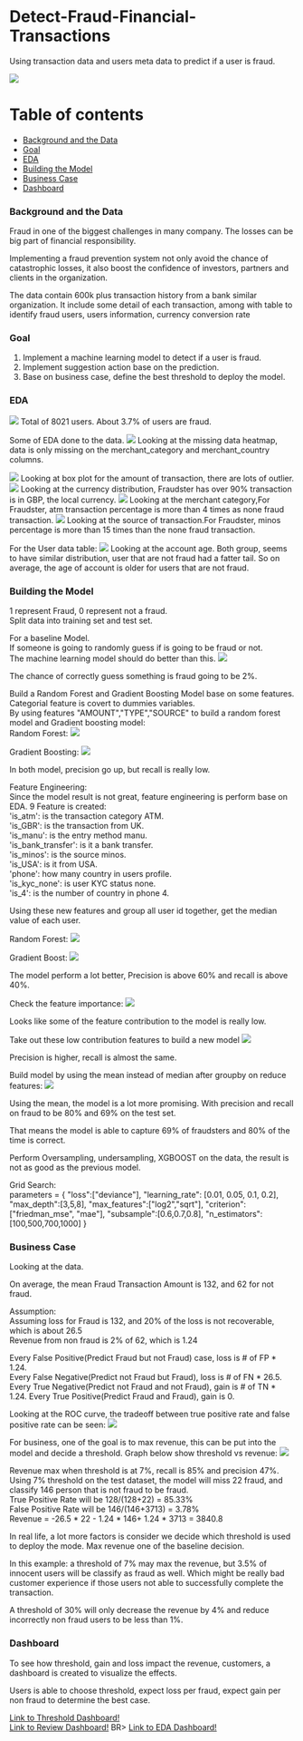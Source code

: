 # Detect-Fraud-Financial-Transactions
Using transaction data and users meta data to predict if a user is fraud.

<img src="img/Fraud-detection-process.jpg">

# Table of contents
+ [Background and the Data](#background-and-the-data)
+ [Goal](#goal)
+ [EDA](#EDA)
+ [Building the Model](#Building-the-Model)
+ [Business Case](#Business-Case)
+ [Dashboard](#Dashboard)



### Background and the Data
Fraud in one of the biggest challenges in many company. The losses can be big part of financial responsibility.

Implementing a fraud prevention system not only avoid the chance of catastrophic losses, it also boost the confidence of investors, partners and clients in the organization.

The data contain 600k plus transaction history from a bank similar organization. It include some detail of each transaction, among with table to identify fraud users, users information, currency conversion rate


### Goal

1. Implement a machine learning model to detect if a user is fraud.
2. Implement suggestion action base on the prediction.
3. Base on business case, define the best threshold to deploy the model.


### EDA
<img src="img/eda.png">
Total of 8021 users.
About 3.7% of users are fraud.


Some of EDA done to the data.
<img src="img/missing.png">
Looking at the missing data heatmap, data is only missing on the merchant_category and merchant_country columns.


<img src="img/Amount.png">
Looking at box plot for the amount of transaction, there are lots of outlier.

<img src="img/Currency.png">
Looking at the currency distribution, Fraudster has over 90% transaction is in GBP, the local currency.

<img src="img/MERCHANT_CATEGORY.png">
Looking at the merchant category,For Fraudster, atm transaction percentage is more than 4 times as none fraud transaction.

<img src="img/SOURCE.png">
Looking at the source of transaction.For Fraudster, minos percentage is more than 15 times than the none fraud transaction.

For the User data table:
<img src="img/Account Age.png">
Looking at the account age. Both group, seems to have similar distribution, user that are not fraud had a fatter tail. So on average, the age of account is older for users that are not fraud.

### Building the Model
1 represent Fraud, 0 represent not a fraud.<BR>
Split data into training set and test set.

For a baseline Model.<BR>
If someone is going to randomly guess if is going to be fraud or not.
<BR> The machine learning model should do better than this.
<img src="img/guess.png">

The chance of correctly guess something is fraud going to be 2%.


Build a Random Forest and Gradient Boosting Model base on some features.<BR>
Categorial feature is covert to dummies variables.<BR>
By using features "AMOUNT","TYPE","SOURCE" to build a random forest model and Gradient boosting model:
<BR>
Random Forest:
<img src="img/rf base.png">

Gradient Boosting:
<img src="img/gb base.png">

In both model, precision go up, but recall is really low.


Feature Engineering:<BR>
Since the model result is not great, feature engineering is perform base on EDA.
9 Feature is created:<BR>
'is_atm': is the transaction category ATM.<BR>
'is_GBR': is the transaction from UK.<BR>
'is_manu': is the entry method manu.<BR>
'is_bank_transfer': is it a bank transfer.<BR>
'is_minos': is the source minos.<BR>
'is_USA': is it from USA.<BR>
'phone': how many country in users profile.<BR>
'is_kyc_none': is user KYC status none.<BR>
'is_4': is the number of country in phone 4.<BR>


Using these new features and group all user id together, get the median value of each user.

Random Forest:
<img src="img/rf new.png">

Gradient Boost:
<img src="img/gb new.png">

The model perform a lot better, Precision is above 60% and recall is above 40%.

Check the feature importance:
<img src="img/importance.png">

Looks like some of the feature contribution to the model is really low.

Take out these low contribution features to build a new model
<img src="img/reduce.png">

Precision is higher, recall is almost the same.


Build model by using the mean instead of median after groupby on reduce features:
<img src="img/best.png">

Using the mean, the model is a lot more promising. With precision and recall on fraud to be 80% and 69% on the test set.

That means the model is able to capture 69% of fraudsters and 80% of the time is correct.


Perform Oversampling, undersampling, XGBOOST on the data, the result is not as good as the previous model.

Grid Search:<BR>
parameters = {
    "loss":["deviance"],
    "learning_rate": [0.01, 0.05, 0.1, 0.2],
    "max_depth":[3,5,8],
    "max_features":["log2","sqrt"],
    "criterion": ["friedman_mse",  "mae"],
    "subsample":[0.6,0.7,0.8],
    "n_estimators":[100,500,700,1000]
    }


### Business Case

Looking at the data.

On average, the mean Fraud Transaction Amount is 132, and 62 for not fraud.<BR>

Assumption: <BR>
Assuming loss for Fraud is 132, and 20% of the loss is not recoverable, which is about 26.5
<BR>Revenue from non fraud is 2% of 62, which is 1.24

Every False Positive(Predict Fraud but not Fraud) case, loss is # of FP * 1.24. <BR>
Every False Negative(Predict not Fraud but Fraud), loss is # of FN * 26.5.<BR>
Every True Negative(Predict not Fraud and not Fraud), gain is # of TN * 1.24.
Every True Positive(Predict Fraud and Fraud), gain is 0.

Looking at the ROC curve, the tradeoff between true positive rate and false positive rate can be seen:
<img src="img/roc.png">

For business, one of the goal is to max revenue, this can be put into the model and decide a threshold.
Graph below show threshold vs revenue:
<img src="img/threshold.png">

Revenue max when threshold is at 7%, recall is 85% and precision 47%.<BR>
Using 7% threshold on the test dataset, the model will miss 22 fraud, and classify 146 person that is not fraud to be fraud.<BR>
True Positive Rate will be 128/(128+22) = 85.33% <BR>
False Positive Rate will be 146/(146+3713) = 3.78%<BR>
Revenue = -26.5 * 22 - 1.24 * 146+ 1.24 * 3713 = 3840.8

In real life, a lot more factors is consider we decide which threshold is used to deploy the mode. Max revenue one of the baseline decision.

In this example: a threshold of 7% may max the revenue, but 3.5% of innocent users will be classify as fraud as well. Which might be really bad customer experience if those users not able to successfully complete the transaction.

A threshold of 30% will only decrease the revenue by 4% and reduce incorrectly non fraud users to be less than 1%.

### Dashboard

To see how threshold, gain and loss impact the revenue, customers, a dashboard is created to visualize the effects.

Users is able to choose threshold, expect loss per fraud, expect gain per non fraud to determine the best case.

[Link to Threshold Dashboard!](https://public.tableau.com/shared/3S2PDR7P8?:display_count=yes&:origin=viz_share_link)
<BR>
[Link to Review Dashboard!](https://public.tableau.com/views/FraudReviewDashboard/FraudDectectDashboard2?:embed=y&:display_count=yes&:origin=viz_share_link)
BR>
[Link to EDA Dashboard!](https://public.tableau.com/views/EDADashboard_15644203932690/Dashboard1?:embed=y&:display_count=yes&publish=yes&:origin=viz_share_link)
